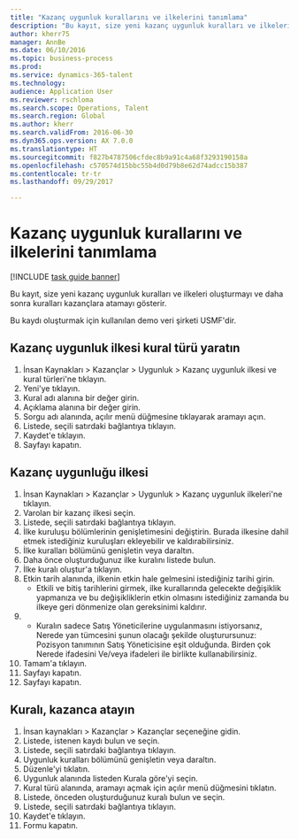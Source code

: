 ```yaml
--- 
title: "Kazanç uygunluk kurallarını ve ilkelerini tanımlama"
description: "Bu kayıt, size yeni kazanç uygunluk kuralları ve ilkeleri oluşturmayı ve daha sonra kuralları kazançlara atamayı gösterir."
author: kherr75
manager: AnnBe
ms.date: 06/10/2016
ms.topic: business-process
ms.prod: 
ms.service: dynamics-365-talent
ms.technology: 
audience: Application User
ms.reviewer: rschloma
ms.search.scope: Operations, Talent
ms.search.region: Global
ms.author: kherr
ms.search.validFrom: 2016-06-30
ms.dyn365.ops.version: AX 7.0.0
ms.translationtype: HT
ms.sourcegitcommit: f827b4787506cfdec8b9a91c4a68f3293190158a
ms.openlocfilehash: c570574d15bbc55b4d0d79b8e62d74adcc15b387
ms.contentlocale: tr-tr
ms.lasthandoff: 09/29/2017

---
```

# <a name="define-benefit-eligibility-rules-and-policies"></a>Kazanç uygunluk kurallarını ve ilkelerini tanımlama

[!INCLUDE [task guide banner](../../includes/task-guide-banner.md)]

Bu kayıt, size yeni kazanç uygunluk kuralları ve ilkeleri oluşturmayı ve daha sonra kuralları kazançlara atamayı gösterir.  

Bu kaydı oluşturmak için kullanılan demo veri şirketi USMF'dir.


## <a name="create-benefit-eligibility-policy-rule-type"></a>Kazanç uygunluk ilkesi kural türü yaratın
1. İnsan Kaynakları > Kazançlar > Uygunluk > Kazanç uygunluk ilkesi ve kural türleri'ne tıklayın.
2. Yeni'ye tıklayın.
3. Kural adı alanına bir değer girin.
4. Açıklama alanına bir değer girin.
5. Sorgu adı alanında, açılır menü düğmesine tıklayarak aramayı açın.
6. Listede, seçili satırdaki bağlantıya tıklayın.
7. Kaydet'e tıklayın.
8. Sayfayı kapatın.

## <a name="benefit-eligibility-policy"></a>Kazanç uygunluğu ilkesi
1. İnsan Kaynakları > Kazançlar > Uygunluk > Kazanç uygunluk ilkeleri'ne tıklayın.
2. Varolan bir kazanç ilkesi seçin.
3. Listede, seçili satırdaki bağlantıya tıklayın.
4. İlke kuruluşu bölümlerinin genişletimesini değiştirin.  Burada ilkesine dahil etmek istediğiniz kuruluşları ekleyebilir ve kaldırabilirsiniz.
5. İlke kuralları bölümünü genişletin veya daraltın.
6. Daha önce oluşturduğunuz ilke kuralını listede bulun.
7. İlke kuralı oluştur'a tıklayın.
8. Etkin tarih alanında, ilkenin etkin hale gelmesini istediğiniz tarihi girin.
    * Etkili ve bitiş tarihlerini girmek, ilke kurallarında gelecekte değişiklik yapmanıza ve bu değişikliklerin etkin olmasını istediğiniz zamanda bu ilkeye geri dönmenize olan gereksinimi kaldırır.  
9. 
    * Kuralın sadece Satış Yöneticilerine uygulanmasını istiyorsanız, Nerede yan tümcesini şunun olacağı şekilde oluşturursunuz: Pozisyon tanımının Satış Yöneticisine eşit olduğunda.  Birden çok Nerede ifadesini Ve/veya ifadeleri ile birlikte kullanabilirsiniz.  
10. Tamam'a tıklayın.
11. Sayfayı kapatın.
12. Sayfayı kapatın.

## <a name="assign-rule-to-benefit"></a>Kuralı, kazanca atayın
1. İnsan kaynakları > Kazançlar > Kazançlar seçeneğine gidin.
2. Listede, istenen kaydı bulun ve seçin.
3. Listede, seçili satırdaki bağlantıya tıklayın.
4. Uygunluk kuralları bölümünü genişletin veya daraltın.
5. Düzenle'yi tıklatın.
6. Uygunluk alanında listeden Kurala göre'yi seçin.
7. Kural türü alanında, aramayı açmak için açılır menü düğmesini tıklatın.
8. Listede, önceden oluşturduğunuz kuralı bulun ve seçin.
9. Listede, seçili satırdaki bağlantıya tıklayın.
10. Kaydet'e tıklayın.
11. Formu kapatın.


